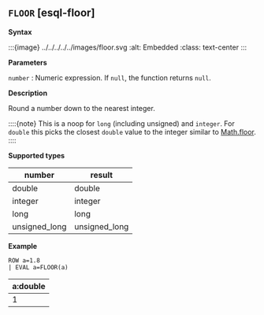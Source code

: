 ## `FLOOR` [esql-floor]

**Syntax**

:::{image} ../../../../../images/floor.svg
:alt: Embedded
:class: text-center
:::

**Parameters**

`number`
:   Numeric expression. If `null`, the function returns `null`.

**Description**

Round a number down to the nearest integer.

::::{note}
This is a noop for `long` (including unsigned) and `integer`. For `double` this picks the closest `double` value to the integer similar to [Math.floor](https://docs.oracle.com/en/java/javase/11/docs/api/java.base/java/lang/Math.md#floor(double)).
::::


**Supported types**

| number | result |
| --- | --- |
| double | double |
| integer | integer |
| long | long |
| unsigned_long | unsigned_long |

**Example**

```esql
ROW a=1.8
| EVAL a=FLOOR(a)
```

| a:double |
| --- |
| 1 |


